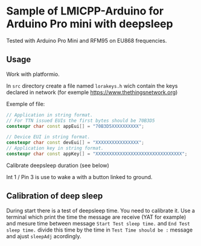 # Sample of LMICPP-Arduino for Arduino Pro mini with deepsleep

Tested with Arduino Pro Mini and RFM95 on EU868 frequencies.

## Usage

Work with platformio.

In ``src`` directory create a file named ``lorakeys.h`` wich contain the keys declared in network (for exemple <https://www.thethingsnetwork.org>)

Exemple of file:

```cpp
// Application in string format.
// For TTN issued EUIs the first bytes should be 70B3D5
constexpr char const appEui[] = "70B3D5XXXXXXXXXX";

// Device EUI in string format.
constexpr char const devEui[] = "XXXXXXXXXXXXXXXX";
// Application key in string format.
constexpr char const appKey[] = "XXXXXXXXXXXXXXXXXXXXXXXXXXXXXXXX";

```

Calibrate deepsleep duration (see below)

Int 1 / Pin 3 is use to wake a with a button linked to ground.

## Calibration of deep sleep

During start there is a test of deepsleep time.
You need to calibrate it.
Use a terminal which print the time the message are receive (YAT for example) and mesure time between message `Start Test sleep time.` and `End Test sleep time.` divide this time by the time in `Test Time should be :` message and ajust `sleepAdj` acordingly.
